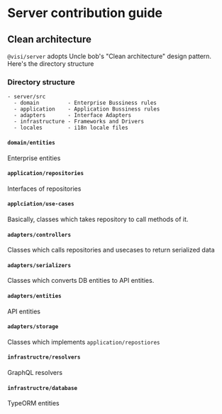 # Server contribution guide
## Clean architecture
`@visi/server` adopts Uncle bob's "Clean architecture" design pattern. Here's the directory structure

### Directory structure
```
- server/src
  - domain         - Enterprise Bussiness rules
  - application    - Application Bussiness rules
  - adapters       - Interface Adapters
  - infrastructure - Frameworks and Drivers
  - locales        - i18n locale files
```

#### `domain/entities`
Enterprise entities

#### `application/repositories`
Interfaces of repositories

#### `applciation/use-cases`
Basically, classes which takes repository to call methods of it.

#### `adapters/controllers`
Classes which calls repositories and usecases to return serialized data

#### `adapters/serializers`
Classes which converts DB entities to API entities.

#### `adapters/entities`
API entities

#### `adapters/storage`
Classes which implements `application/repostiores`

#### `infrastructre/resolvers`
GraphQL resolvers

#### `infrastructre/database`
TypeORM entities


